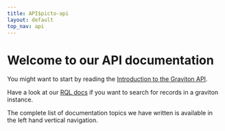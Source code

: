 ```yaml
---
title: API$picto-api
layout: default
top_nav: api
---
```


# Welcome to our API documentation

You might want to start by reading the [Introduction to the Graviton API](/api/anatomy).

Have a look at our [RQL docs](/api/rql) if you want to search for records in a graviton instance.

The complete list of documentation topics we have written is available in the left hand vertical navigation.
